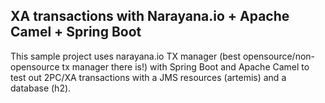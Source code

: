 ## XA transactions with Narayana.io + Apache Camel + Spring Boot    

This sample project uses narayana.io TX manager (best opensource/non-opensource tx manager there is!) with Spring Boot and Apache Camel to test out 2PC/XA transactions with a JMS resources (artemis) and a database (h2).